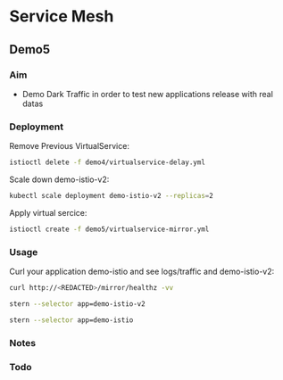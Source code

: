 # Service Mesh

## Demo5

### Aim

- Demo Dark Traffic in order to test new applications release with real datas

### Deployment

Remove Previous VirtualService:

```sh
istioctl delete -f demo4/virtualservice-delay.yml
```

Scale down demo-istio-v2:

```sh
kubectl scale deployment demo-istio-v2 --replicas=2
```

Apply virtual sercice:

```sh
istioctl create -f demo5/virtualservice-mirror.yml
```

### Usage

Curl your application demo-istio and see logs/traffic and demo-istio-v2:

```sh
curl http://<REDACTED>/mirror/healthz -vv
```

```sh
stern --selector app=demo-istio-v2
```

```sh
stern --selector app=demo-istio
```

### Notes

### Todo